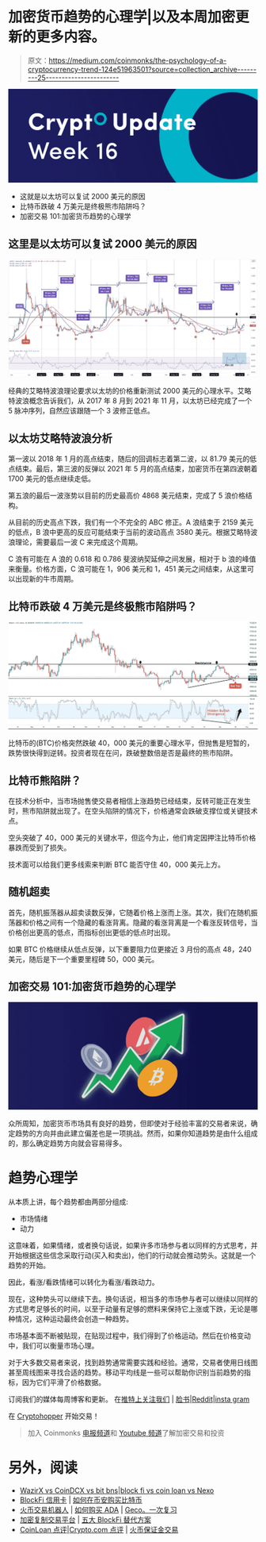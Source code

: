 # 加密货币趋势的心理学|以及本周加密更新的更多内容。

> 原文：<https://medium.com/coinmonks/the-psychology-of-a-cryptocurrency-trend-124e51963501?source=collection_archive---------25----------------------->

![](img/445d541cd8f7f6535beab9041fc8ae9b.png)

*   这就是以太坊可以复试 2000 美元的原因
*   比特币跌破 4 万美元是终极熊市陷阱吗？
*   加密交易 101:加密货币趋势的心理学

## **这里是以太坊可以复试 2000 美元的原因**

![](img/1de255c0209f50e31272a12a62e23e05.png)

经典的艾略特波浪理论要求以太坊的价格重新测试 2000 美元的心理水平。艾略特波浪概念告诉我们，从 2017 年 8 月到 2021 年 11 月，以太坊已经完成了一个 5 脉冲序列，自然应该跟随一个 3 波修正低点。

## 以太坊艾略特波浪分析

第一波以 2018 年 1 月的高点结束，随后的回调标志着第二波，以 81.79 美元的低点结束。最后，第三波的反弹以 2021 年 5 月的高点结束，加密货币在第四波朝着 1700 美元的低点继续走低。

第五浪的最后一波涨势以目前的历史最高价 4868 美元结束，完成了 5 浪价格结构。

从目前的历史高点下跌，我们有一个不完全的 ABC 修正。A 浪结束于 2159 美元的低点，B 浪中更高的反应可能结束于当前的波动高点 3580 美元。根据艾略特波浪理论，需要最后一波 C 来完成这个周期。

C 浪有可能在 A 浪的 0.618 和 0.786 斐波纳契延伸之间发展，相对于 b 浪的峰值来衡量。价格方面，C 浪可能在 1，906 美元和 1，451 美元之间结束，从这里可以出现新的牛市周期。

## 比特币跌破 4 万美元是终极熊市陷阱吗？

![](img/87c32b769b5e8755e76516fb0b30066f.png)

比特币的(BTC)价格突然跌破 40，000 美元的重要心理水平，但抛售是短暂的，跌势很快得到逆转。投资者现在在问，跌破整数倍是否是最终的熊市陷阱。

## 比特币熊陷阱？

在技术分析中，当市场抛售使交易者相信上涨趋势已经结束，反转可能正在发生时，熊市陷阱就出现了。在空头陷阱的情况下，价格通常会跌破支撑位或关键技术点。

空头突破了 40，000 美元的关键水平，但迄今为止，他们肯定因押注比特币价格暴跌而受到了损失。

技术面可以给我们更多线索来判断 BTC 能否守住 40，000 美元上方。

## 随机超卖

首先，随机振荡器从超卖读数反弹，它随着价格上涨而上涨。其次，我们在随机振荡器和价格之间有一个隐藏的看涨背离。隐藏的看涨背离是一个看涨反转信号，当价格创出更高的低点，而指标创出更低的低点时出现。

如果 BTC 价格继续从低点反弹，以下重要阻力位更接近 3 月份的高点 48，240 美元，随后是下一个重要里程碑 50，000 美元。

## 加密交易 101:加密货币趋势的心理学

![](img/7603f90f731d62c4b4e5f6fc6f5b5621.png)

众所周知，加密货币市场具有良好的趋势，但即使对于经验丰富的交易者来说，确定趋势的方向并由此建立偏差也是一项挑战。然而，如果你知道趋势是由什么组成的，那么确定趋势方向就会容易得多。

# 趋势心理学

从本质上讲，每个趋势都由两部分组成:

*   市场情绪
*   动力

这意味着，如果情绪，或者换句话说，如果许多市场参与者以同样的方式思考，并开始根据这些信念采取行动(买入和卖出)，他们的行动就会推动势头。这就是一个趋势的开始。

因此，看涨/看跌情绪可以转化为看涨/看跌动力。

现在，这种势头可以继续下去。换句话说，相当多的市场参与者可以继续以同样的方式思考足够长的时间，以至于动量有足够的燃料来保持它上涨或下跌，无论是哪种情况，这种运动最终会创造一种趋势。

市场基本面不断被贴现，在贴现过程中，我们得到了价格运动。然后在价格变动中，我们可以衡量市场心理。

对于大多数交易者来说，找到趋势通常需要实践和经验。通常，交易者使用日线图甚至周线图来寻找合适的趋势。移动平均线是一些可以帮助你识别当前趋势的指标，因为它们平滑了价格数据。

订阅我们的媒体每周博客和更新。
在[推特上关注我们](https://twitter.com/cryptohopper) | [脸书](https://www.facebook.com/cryptohopper)|[Reddit](https://www.reddit.com/r/CryptoHopper/)|[insta gram](https://www.instagram.com/cryptohopper/?hl=nl)

在 [Cryptohopper](https://www.cryptohopper.com/) 开始交易！

> 加入 Coinmonks [电报频道](https://t.me/coincodecap)和 [Youtube 频道](https://www.youtube.com/c/coinmonks/videos)了解加密交易和投资

# 另外，阅读

*   [WazirX vs CoinDCX vs bit bns](/coinmonks/wazirx-vs-coindcx-vs-bitbns-149f4f19a2f1)|[block fi vs coin loan vs Nexo](/coinmonks/blockfi-vs-coinloan-vs-nexo-cb624635230d)
*   [BlockFi 信用卡](https://coincodecap.com/blockfi-credit-card) | [如何在币安购买比特币](https://coincodecap.com/buy-bitcoin-binance)
*   [火币交易机器人](https://coincodecap.com/huobi-trading-bot) | [如何购买 ADA](https://coincodecap.com/buy-ada-cardano) | [Geco。一次复习](https://coincodecap.com/geco-one-review)
*   [加密复制交易平台](/coinmonks/top-10-crypto-copy-trading-platforms-for-beginners-d0c37c7d698c) | [五大 BlockFi 替代方案](https://coincodecap.com/blockfi-alternatives)
*   [CoinLoan 点评](https://coincodecap.com/coinloan-review)|[Crypto.com 点评](/coinmonks/crypto-com-review-f143dca1f74c) | [火币保证金交易](/coinmonks/huobi-margin-trading-b3b06cdc1519)